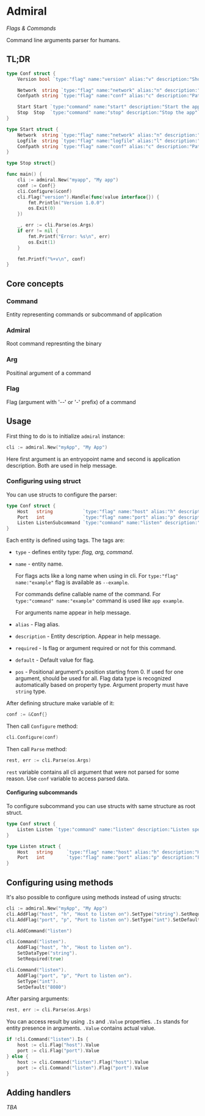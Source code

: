 # Admiral
*Flags & Commands*

Command line arguments parser for humans.

## TL;DR
```go
type Conf struct {
	Version bool `type:"flag" name:"version" alias:"v" description:"Show version"`

	Network  string `type:"flag" name:"network" alias:"n" description:"Network in CIDR format" required:"true"`
	Confpath string `type:"flag" name:"conf" alias:"c" description:"Path to config file" default:"/etc/app.conf"`

	Start Start `type:"command" name:"start" description:"Start the app in detached mode"`
	Stop  Stop  `type:"command" name:"stop" description:"Stop the app"`
}

type Start struct {
	Network  string `type:"flag" name:"network" alias:"n" description:"Network in CIDR format" required:"true"`
	Logfile  string `type:"flag" name:"logfile" alias:"l" description:"Logfile path" default:"/var/log/app.log"`
	Confpath string `type:"flag" name:"conf" alias:"c" description:"Path to config file" default:"/etc/app.conf"`
}

type Stop struct{}

func main() {
	cli := admiral.New("myapp", "My app")
	conf := Conf{}
	cli.Configure(&conf)
	cli.Flag("version").Handle(func(value interface{}) {
		fmt.Println("Version 1.0.0")
		os.Exit(0)
	})

	_, err := cli.Parse(os.Args)
	if err != nil {
		fmt.Printf("Error: %s\n", err)
		os.Exit(1)
	}

	fmt.Printf("%+v\n", conf)
}
```


## Core concepts
### Command
Entity representing commands or subcommand of application
### Admiral
Root command represnting the binary
### Arg
Positinal argument of a command
### Flag
Flag (argument with '--' or '-' prefix) of a command

## Usage
First thing to do is to initialize `admiral` instance:
```go
cli := admiral.New("myApp", "My App")
```
Here first argument is an entryopoint name and second is application description. Both are used in help message.
### Configuring using struct
You can use structs to configure the parser:
```go
type Conf struct {
	Host   string           `type:"flag" name:"host" alias:"h" description:"Host to listen on" required:"true"`
	Port   int              `type:"flag" name:"port" alias:"p" description:"Port to listen on" default:"8080"`
	Listen ListenSubcommand `type:"command" name:"listen" description:"Listen specified host and port"`
}
```
Each entity is defined using tags. The tags are:
- `type` - defines entity type: *flag, arg, command*.
- `name` - entity name.

	For flags acts like a long name when using in cli. For `type:"flag" name:"example"` flag is available as `--example`.

	For commands define callable name of the command. For `type:"command" name:"example"` command is used like `app example`.

	For arguments name appear in help message.
- `alias` - Flag alias.
- `description` - Entity description. Appear in help message.
- `required` - Is flag or argument required or not for this command.
- `default` - Default value for flag.
- `pos` - Positional argument's position starting from 0. If used for one argument, should be used for all.
Flag data type is recognized automatically based on property type.
Argument property must have `string` type.

After defining structure make variable of it:
```go
conf := &Conf{}
```
Then call `Configure` method:
```go
cli.Configure(conf)
```
Then call `Parse` method:
```go
rest, err := cli.Parse(os.Args)
```
`rest` variable contains all cli argument that were not parsed for some reason.
Use `conf` variable to access parsed data.
#### Configuring subcommands
To configure subcommand you can use structs with same structure as root struct.
```go
type Conf struct {
	Listen Listen `type:"command" name:"listen" description:"Listen specified host and port"`
}

type Listen struct {
	Host   string     `type:"flag" name:"host" alias:"h" description:"Host to listen on" required:"true"`
	Port   int        `type:"flag" name:"port" alias:"p" description:"Port to listen on" default:"8080"`
}
```

## Configuring using methods
It's also possible to configure using methods instead of using structs:
```go
cli := admiral.New("myApp", "My App")
cli.AddFlag("host", "h", "Host to listen on").SetType("string").SetRequired(true)
cli.AddFlag("port", "p", "Port to listen on").SetType("int").SetDefault("8080")

cli.AddCommand("listen")

cli.Command("listen").
	AddFlag("host", "h", "Host to listen on").
	SetDataType("string").
	SetRequired(true)

cli.Command("listen").
	AddFlag("port", "p", "Port to listen on").
	SetType("int").
	SetDefault("8080")
```
After parsing arguments:
```go
rest, err := cli.Parse(os.Args)
```
You can access result by using `.Is` and `.Value` properties. `.Is` stands for entity presence in arguments. `.Value` contains actual value.
```go
if !cli.Command("listen").Is {
	host := cli.Flag("host").Value
	port := cli.Flag("port").Value
} else {
	host := cli.Command("listen").Flag("host").Value
	port := cli.Command("listen").Flag("port").Value
}

```
## Adding handlers
*TBA*
